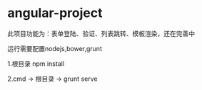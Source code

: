# angular-project
此项目功能为：表单登陆、验证、列表跳转、模板渲染，还在完善中

运行需要配置nodejs,bower,grunt

1.根目录 npm install

2.cmd -> 根目录 -> grunt serve
